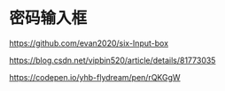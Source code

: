 # 密码输入框

https://github.com/evan2020/six-Input-box

https://blog.csdn.net/vipbin520/article/details/81773035

https://codepen.io/yhb-flydream/pen/rQKGgW